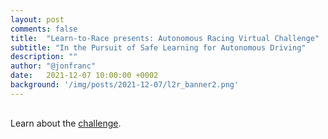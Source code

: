 ```yaml
---
layout: post
comments: false
title:  "Learn-to-Race presents: Autonomous Racing Virtual Challenge"
subtitle: "In the Pursuit of Safe Learning for Autonomous Driving"
description: ""
author: "@jonfranc"
date:   2021-12-07 10:00:00 +0002
background: '/img/posts/2021-12-07/l2r_banner2.png'
---
```


<div class="container" style="margin-top:30px;margin-bottom:30px;">
    <p>Learn about the <a href="https://www.aicrowd.com/challenges/learn-to-race-autonomous-racing-virtual-challenge">challenge</a>.</p>
</div>

